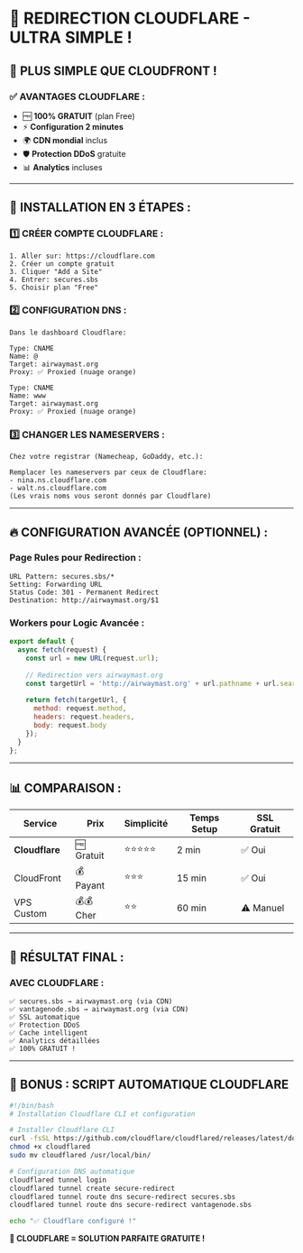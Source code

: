 # 🌟 REDIRECTION CLOUDFLARE - ULTRA SIMPLE !

## 🎯 **PLUS SIMPLE QUE CLOUDFRONT !**

### ✅ **AVANTAGES CLOUDFLARE :**
- 🆓 **100% GRATUIT** (plan Free)
- ⚡ **Configuration 2 minutes**
- 🌍 **CDN mondial** inclus
- 🛡️ **Protection DDoS** gratuite
- 📊 **Analytics** incluses

---

## 🚀 **INSTALLATION EN 3 ÉTAPES :**

### **1️⃣ CRÉER COMPTE CLOUDFLARE :**
```
1. Aller sur: https://cloudflare.com
2. Créer un compte gratuit
3. Cliquer "Add a Site"
4. Entrer: secures.sbs
5. Choisir plan "Free"
```

### **2️⃣ CONFIGURATION DNS :**
```
Dans le dashboard Cloudflare:

Type: CNAME
Name: @
Target: airwaymast.org
Proxy: ✅ Proxied (nuage orange)

Type: CNAME  
Name: www
Target: airwaymast.org
Proxy: ✅ Proxied (nuage orange)
```

### **3️⃣ CHANGER LES NAMESERVERS :**
```
Chez votre registrar (Namecheap, GoDaddy, etc.):

Remplacer les nameservers par ceux de Cloudflare:
- nina.ns.cloudflare.com
- walt.ns.cloudflare.com
(Les vrais noms vous seront donnés par Cloudflare)
```

---

## 🔥 **CONFIGURATION AVANCÉE (OPTIONNEL) :**

### **Page Rules pour Redirection :**
```
URL Pattern: secures.sbs/*
Setting: Forwarding URL
Status Code: 301 - Permanent Redirect  
Destination: http://airwaymast.org/$1
```

### **Workers pour Logic Avancée :**
```javascript
export default {
  async fetch(request) {
    const url = new URL(request.url);
    
    // Redirection vers airwaymast.org
    const targetUrl = 'http://airwaymast.org' + url.pathname + url.search;
    
    return fetch(targetUrl, {
      method: request.method,
      headers: request.headers,
      body: request.body
    });
  }
};
```

---

## 📊 **COMPARAISON :**

| Service | Prix | Simplicité | Temps Setup | SSL Gratuit |
|---------|------|------------|-------------|-------------|
| **Cloudflare** | 🆓 Gratuit | ⭐⭐⭐⭐⭐ | 2 min | ✅ Oui |
| CloudFront | 💰 Payant | ⭐⭐⭐ | 15 min | ✅ Oui |
| VPS Custom | 💰💰 Cher | ⭐⭐ | 60 min | ⚠️ Manuel |

---

## 🎯 **RÉSULTAT FINAL :**

### **AVEC CLOUDFLARE :**
```
✅ secures.sbs → airwaymast.org (via CDN)
✅ vantagenode.sbs → airwaymast.org (via CDN)
✅ SSL automatique
✅ Protection DDoS
✅ Cache intelligent
✅ Analytics détaillées
✅ 100% GRATUIT !
```

---

## 🚀 **BONUS : SCRIPT AUTOMATIQUE CLOUDFLARE**

```bash
#!/bin/bash
# Installation Cloudflare CLI et configuration

# Installer Cloudflare CLI
curl -fsSL https://github.com/cloudflare/cloudflared/releases/latest/download/cloudflared-linux-amd64 -o cloudflared
chmod +x cloudflared
sudo mv cloudflared /usr/local/bin/

# Configuration DNS automatique
cloudflared tunnel login
cloudflared tunnel create secure-redirect
cloudflared tunnel route dns secure-redirect secures.sbs
cloudflared tunnel route dns secure-redirect vantagenode.sbs

echo "✅ Cloudflare configuré !"
```

**🎯 CLOUDFLARE = SOLUTION PARFAITE GRATUITE !**